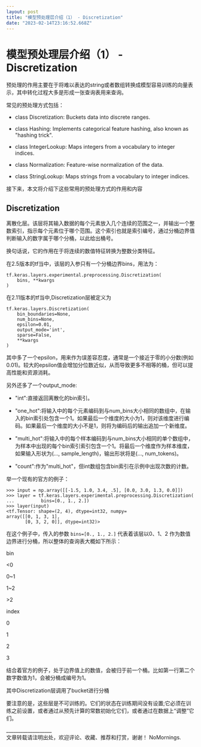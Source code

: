 ```yaml
---
layout: post
title: "模型预处理层介绍（1） - Discretization"
date: "2023-02-14T23:16:52.668Z"
---
```

模型预处理层介绍（1） - Discretization
============================

预处理的作用主要在于将难以表达的string或者数组转换成模型容易训练的向量表示，其中转化过程大多是形成一张查询表用来查询。

常见的预处理方式包括：

*   class Discretization: Buckets data into discrete ranges.
    
*   class Hashing: Implements categorical feature hashing, also known as "hashing trick".
    
*   class IntegerLookup: Maps integers from a vocabulary to integer indices.
    
*   class Normalization: Feature-wise normalization of the data.
    
*   class StringLookup: Maps strings from a vocabulary to integer indices.
    

接下来，本文将介绍下这些常用的预处理方式的作用和内容

Discretization
--------------

离散化层。该层将其输入数据的每个元素放入几个连续的范围之一，并输出一个整数索引，指示每个元素位于哪个范围。这个索引也就是索引编号，通过分桶边界值判断输入的数字属于哪个分桶，以此给出桶号。

换句话说，它的作用在于将连续的数值特征转换为整数分类特征。

在2.5版本的tf当中，该层的入参只有一个分桶边界bins，用法为：

    tf.keras.layers.experimental.preprocessing.Discretization(
        bins, **kwargs
    )
    

在2.11版本的tf当中,Discretization层被定义为

    tf.keras.layers.Discretization(
        bin_boundaries=None,
        num_bins=None,
        epsilon=0.01,
        output_mode='int',
        sparse=False,
        **kwargs
    )
    

其中多了一个epsilon，用来作为误差容忍度，通常是一个接近于零的小分数(例如0.01)。较大的epsilon值会增加分位数近似，从而导致更多不相等的桶，但可以提高性能和资源消耗。

另外还多了一个output\_mode:

*   "int":直接返回离散化的bin索引。
    
*   "one\_hot":将输入中的每个元素编码到与num\_bins大小相同的数组中，在输入的bin索引处包含一个1。如果最后一个维度的大小为1，则对该维度进行编码。如果最后一个维度的大小不是1，则将为编码后的输出追加一个新维度。
    
*   "multi\_hot":将输入中的每个样本编码到与num\_bins大小相同的单个数组中，为样本中出现的每个bin索引索引包含一个1。将最后一个维度作为样本维度，如果输入形状为(…, sample\_length)，输出形状将是(…, num\_tokens)。
    
*   "count":作为"multi\_hot"，但int数组包含bin索引在示例中出现次数的计数。
    

举一个现有的官方的例子：

    >>> input = np.array([[-1.5, 1.0, 3.4, .5], [0.0, 3.0, 1.3, 0.0]])
    >>> layer = tf.keras.layers.experimental.preprocessing.Discretization(
    ...          bins=[0., 1., 2.])
    >>> layer(input)
    <tf.Tensor: shape=(2, 4), dtype=int32, numpy=
    array([[0, 1, 3, 1],
           [0, 3, 2, 0]], dtype=int32)>
    

在这个例子中，传入的参数 `bins=[0., 1., 2.]` 代表着该层以0、1、2 作为数值边界进行分桶，所以整体的查询表大概如下所示：

bin

<0

0~1

1~2

\>2

index

0

1

2

3

结合着官方的例子，处于边界值上的数值，会被归于前一个桶。比如第一行第二个数字数值为1，会被分桶成编号为1。

其中Discretization层调用了bucket进行分桶

要注意的是，这些层是不可训练的。它们的状态在训练期间没有设置;它必须在训练之前设置，或者通过从预先计算的常数初始化它们，或者通过在数据上“调整”它们。

\_\_\_\_\_\_\_\_\_\_\_\_\_\_\_\_\_\_\_  
文章转载请注明出处，欢迎评论、收藏、推荐和打赏，谢谢！ NoMornings.